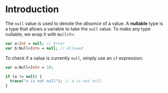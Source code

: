 # Introduction

The `null` value is used to denote the _absence_ of a value. A **nullable** type is a type that allows a variable to take the `null` value. To make any type nullable, we wrap it with `Null<T>`:

```haxe
var a:Int = null; // Error
var b:Null<Int> = null; // Allowed
```

To check if a value is currently `null`, simply use an `if` expression:

```haxe
var a:Null<Int> = 10;

if (a != null) {
  trace("a is not null"); // a is not null
}
```
